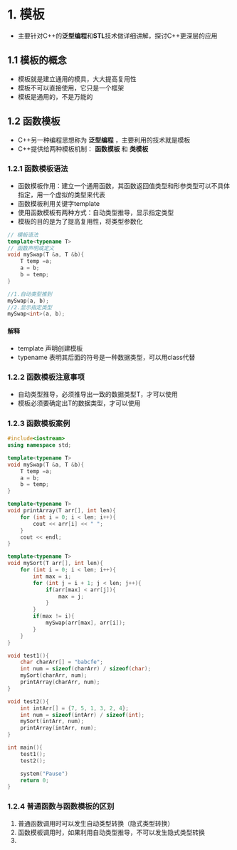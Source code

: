 # 1. 模板

- 主要针对C++的**泛型编程**和**STL**技术做详细讲解，探讨C++更深层的应用

## 1.1 模板的概念

- 模板就是建立通用的模具，大大提高复用性
- 模板不可以直接使用，它只是一个框架
- 模板是通用的，不是万能的

## 1.2 函数模板

- C++另一种编程思想称为 **泛型编程** ，主要利用的技术就是模板
- C++提供给两种模板机制： **函数模板** 和 **类模板**

### 1.2.1 函数模板语法

- 函数模板作用：建立一个通用函数，其函数返回值类型和形参类型可以不具体指定，用一个虚拟的类型来代表
- 函数模板利用关键字template
- 使用函数模板有两种方式：自动类型推导，显示指定类型
- 模板的目的是为了提高复用性，将类型参数化

```C++
// 模板语法
template<typename T>
// 函数声明或定义
void mySwap(T &a, T &b){
    T temp =a;
    a = b;
    b = temp;
}

//1.自动类型推到
mySwap(a, b);
//2.显示指定类型
mySwap<int>(a, b);

```

#### 解释

- template  声明创建模板
- typename  表明其后面的符号是一种数据类型，可以用class代替

### 1.2.2 函数模板注意事项

- 自动类型推导，必须推导出一致的数据类型T，才可以使用
- 模板必须要确定出T的数据类型，才可以使用

### 1.2.3 函数模板案例

```C++
#include<iostream>
using namespace std;

template<typename T>
void mySwap(T &a, T &b){
    T temp =a;
    a = b;
    b = temp;
}

template<typename T>
void printArray(T arr[], int len){
    for (int i = 0; i < len; i++){
        cout << arr[i] << " ";
    }
    cout << endl;
}

template<typename T>
void mySort(T arr[], int len){
    for (int i = 0; i < len; i++){
        int max = i;
        for (int j = i + 1; j < len; j++){
            if(arr[max] < arr[j]){
                max = j;
            }
        }
        if(max != i){
            mySwap(arr[max], arr[i]);
        }
    }
}

void test1(){
    char charArr[] = "babcfe";
    int num = sizeof(charArr) / sizeof(char);
    mySort(charArr, num);
    printArray(charArr, num);
}

void test2(){
    int intArr[] = {7, 5, 1, 3, 2, 4};
    int num = sizeof(intArr) / sizeof(int);
    mySort(intArr, num);
    printArray(intArr, num);
}

int main(){
    test1();
    test2();

    system("Pause")
    return 0;
}
```

### 1.2.4 普通函数与函数模板的区别

1. 普通函数调用时可以发生自动类型转换（隐式类型转换）
2. 函数模板调用时，如果利用自动类型推导，不可以发生隐式类型转换
3. 
